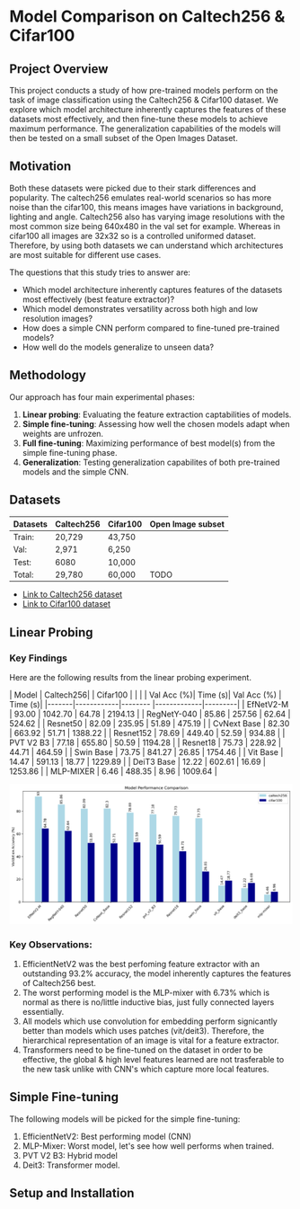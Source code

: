 # Model Comparison on Caltech256 & Cifar100

## Project Overview

This project conducts a study of how pre-trained models perform on the task of image classification using the Caltech256 & Cifar100 dataset. We explore which model architecture inherently captures the features of these datasets most effectively, and then fine-tune these models to achieve maximum performance. The generalization capabilities of the models will then be tested on a small subset of the Open Images Dataset. 

## Motivation 

Both these datasets were picked due to their stark differences and popularity. The caltech256 emulates real-world scenarios so has more noise than the cifar100, this means images have variations in background, lighting and angle. Caltech256 also has varying image resolutions with the most common size being 640x480 in the val set for example. Whereas in cifar100 all images are 32x32 so is a controlled uniformed dataset. Therefore, by using both datasets we can understand which architectures are most suitable for different use cases.

The questions that this study tries to answer are:

- Which model architecture inherently captures features of the datasets most effectively (best feature extractor)?
- Which model demonstrates versatility across both high and low resolution images?
- How does a simple CNN perform compared to fine-tuned pre-trained models?
- How well do the models generalize to unseen data?

## Methodology

Our approach has four main experimental phases:

1.  **Linear probing**: Evaluating the feature extraction captabilities of models.
2.  **Simple fine-tuning**: Assessing how well the chosen models adapt when weights are unfrozen.
3.  **Full fine-tuning**: Maximizing performance of best model(s) from the simple fine-tuning phase. 
4. **Generalization**: Testing generalization capabilites of both pre-trained models and the simple CNN.

## Datasets

Datasets | Caltech256 | Cifar100 | Open Image subset |
|--------|------------|----------|-------------------| 
|Train: | 20,729 | 43,750 |    |
|Val:  | 2,971 | 6,250 |        |
|Test: | 6080 | 10,000 |        |
|Total: | 29,780 |  60,000 |  TODO  |

- [Link to Caltech256 dataset](https://data.caltech.edu/records/nyy15-4j048)
- [Link to Cifar100 dataset](https://www.cs.toronto.edu/~kriz/cifar.html)

## Linear Probing 

### Key Findings 

Here are the following results from the linear probing experiment.

| Model |  Caltech256|         |  Cifar100   |      |
|       | Val Acc (%)| Time (s)| Val Acc (%) | Time (s)|
|-------|------------|-------- |-------------|---------|
| EfNetV2-M | 93.00 | 1042.70 | 64.78   | 2194.13  |
| RegNetY-040 | 85.86 | 257.56 | 62.64 | 524.62   |
| Resnet50 | 82.09 | 235.95 | 51.89 |   475.19   |
| CvNext Base | 82.30 | 663.92 | 51.71 | 1388.22  |
| Resnet152 | 78.69 | 449.40   | 52.59 | 934.88   |
| PVT V2 B3 | 77.18 | 655.80  | 50.59  | 1194.28 |
| Resnet18 | 75.73 | 228.92 | 44.71 | 464.59 |
| Swin Base | 73.75 | 841.27 | 26.85 | 1754.46  |
| Vit Base | 14.47 | 591.13 | 18.77  |  1229.89 |
| DeiT3 Base | 12.22 | 602.61 | 16.69 | 1253.86 |
| MLP-MIXER | 6.46 | 488.35  | 8.96  | 1009.64 |

![Model Performance Comparison](./linear_probe/lp_model_comparison.png)

### Key Observations:

1. EfficientNetV2 was the best perfoming feature extractor with an outstanding 93.2% accuracy, the model inherently captures the features of Caltech256 best.
2. The worst performing model is the MLP-mixer with 6.73% which is normal as there is no/little inductive bias, just fully connected layers essentially.
3.  All models which use convolution for embedding  perform signicantly better than models which uses patches (vit/deit3). Therefore, the hierarchical representation of an image is vital for a feature extractor.
4. Transformers need to be fine-tuned on the dataset in order to be effective, the global & high level features learned are not trasferable to the new task unlike with CNN's which capture more local features.

## Simple Fine-tuning

The following models will be picked for the simple fine-tuning: 

1. EfficientNetV2: Best performing model (CNN)
2. MLP-Mixer: Worst model, let's see how well performs when trained.
3. PVT V2 B3: Hybrid model
4. Deit3: Transformer model.

## Setup and Installation 





